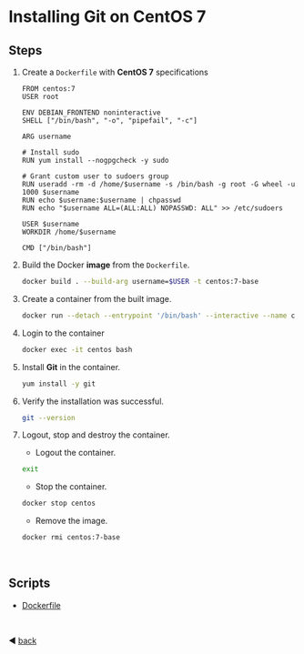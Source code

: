 # Installing Git on CentOS 7
## Steps

1. Create a `Dockerfile` with **CentOS 7** specifications

    ```docker
    FROM centos:7
    USER root

    ENV DEBIAN_FRONTEND noninteractive
    SHELL ["/bin/bash", "-o", "pipefail", "-c"]

    ARG username

    # Install sudo
    RUN yum install --nogpgcheck -y sudo 

    # Grant custom user to sudoers group
    RUN useradd -rm -d /home/$username -s /bin/bash -g root -G wheel -u 1000 $username
    RUN echo $username:$username | chpasswd
    RUN echo "$username ALL=(ALL:ALL) NOPASSWD: ALL" >> /etc/sudoers

    USER $username
    WORKDIR /home/$username

    CMD ["/bin/bash"]    
    ```

2. Build the Docker **image** from the `Dockerfile`.

    ```bash
    docker build . --build-arg username=$USER -t centos:7-base
    ```

3. Create a container from the built image.

    ```bash
    docker run --detach --entrypoint '/bin/bash' --interactive --name centos --rm centos:7-base
    ```

4. Login to the container

    ```bash
    docker exec -it centos bash
    ```

5. Install **Git** in the container.

    ```bash
    yum install -y git
    ```

6. Verify the installation was successful.

    ```bash
    git --version
    ```

7. Logout, stop and destroy the container.

    - Logout the container.

    ```bash
    exit
    ```

    - Stop the container.

    ```bash
    docker stop centos
    ```

    - Remove the image.

    ```bash
    docker rmi centos:7-base
    ```

<br />

## Scripts
- [Dockerfile](lab_00_container_setup/centos.7/Dockerfile)

<br />

:arrow_backward: [back](../01_installing_git.md)

